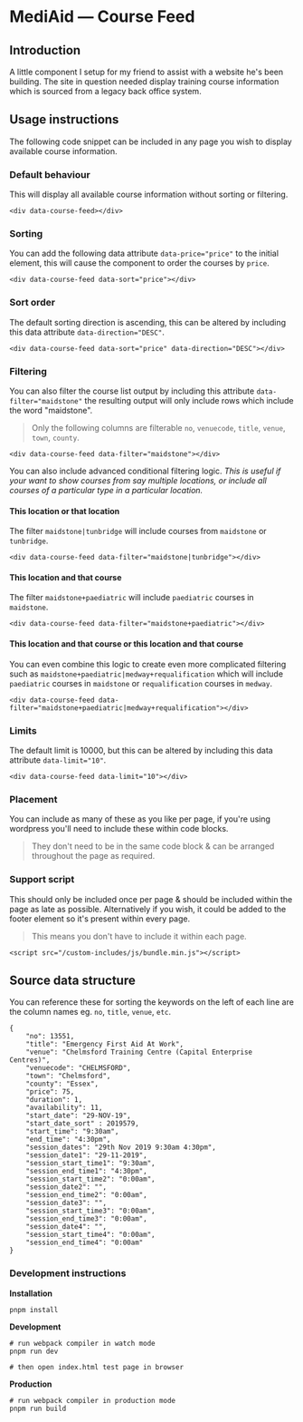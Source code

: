 # MediAid — Course Feed

## Introduction

A little component I setup for my friend to assist with a website he's been building. The site in question needed display training course information which is sourced from a legacy back office system.

## Usage instructions

The following code snippet can be included in any page you wish to display available course information.

### Default behaviour

This will display all available course information without sorting or filtering.

```
<div data-course-feed></div>
```

### Sorting

You can add the following data attribute `data-price="price"` to the initial element, this will cause the component to order the courses by `price`.

```
<div data-course-feed data-sort="price"></div>
```

### Sort order

The default sorting direction is ascending, this can be altered by including this data attribute `data-direction="DESC"`.

```
<div data-course-feed data-sort="price" data-direction="DESC"></div>
```

### Filtering

You can also filter the course list output by including this attribute `data-filter="maidstone"` the resulting output will only include rows which include the word "maidstone".

> Only the following columns are filterable `no`, `venuecode`, `title`, `venue`, `town`, `county`.

```
<div data-course-feed data-filter="maidstone"></div>
```

You can also include advanced conditional filtering logic. _This is useful if your want to show courses from say multiple locations, or include all courses of a particular type in a particular location._

#### This location or that location

The filter `maidstone|tunbridge` will include courses from `maidstone` or `tunbridge`.

```
<div data-course-feed data-filter="maidstone|tunbridge"></div>
```

#### This location and that course

The filter `maidstone+paediatric` will include `paediatric` courses in `maidstone`.

```
<div data-course-feed data-filter="maidstone+paediatric"></div>
```

#### This location and that course or this location and that course

You can even combine this logic to create even more complicated filtering such as `maidstone+paediatric|medway+requalification` which will include `paediatric` courses in `maidstone` or `requalification` courses in `medway`.

```
<div data-course-feed data-filter="maidstone+paediatric|medway+requalification"></div>
```

### Limits

The default limit is 10000, but this can be altered by including this data attribute `data-limit="10"`.

```
<div data-course-feed data-limit="10"></div>
```

### Placement

You can include as many of these as you like per page, if you're using wordpress you'll need to include these within code blocks.

> They don't need to be in the same code block & can be arranged throughout the page as required.

### Support script

This should only be included once per page & should be included within the page as late as possible. Alternatively if you wish, it could be added to the footer element so it's present within every page.

> This means you don't have to include it within each page.

```
<script src="/custom-includes/js/bundle.min.js"></script>
```

## Source data structure

You can reference these for sorting the keywords on the left of each line are the column names eg. `no`, `title`, `venue`, `etc`.

```
{
    "no": 13551,
    "title": "Emergency First Aid At Work",
    "venue": "Chelmsford Training Centre (Capital Enterprise Centres)",
    "venuecode": "CHELMSFORD",
    "town": "Chelmsford",
    "county": "Essex",
    "price": 75,
    "duration": 1,
    "availability": 11,
    "start_date": "29-NOV-19",
    "start_date_sort" : 2019579,
    "start_time": "9:30am",
    "end_time": "4:30pm",
    "session_dates": "29th Nov 2019 9:30am 4:30pm",
    "session_date1": "29-11-2019",
    "session_start_time1": "9:30am",
    "session_end_time1": "4:30pm",
    "session_start_time2": "0:00am",
    "session_date2": "",
    "session_end_time2": "0:00am",
    "session_date3": "",
    "session_start_time3": "0:00am",
    "session_end_time3": "0:00am",
    "session_date4": "",
    "session_start_time4": "0:00am",
    "session_end_time4": "0:00am"
}
```

### Development instructions

**Installation**

```
pnpm install
```

**Development**

```
# run webpack compiler in watch mode
pnpm run dev

# then open index.html test page in browser
```

**Production**

```
# run webpack compiler in production mode
pnpm run build
```

